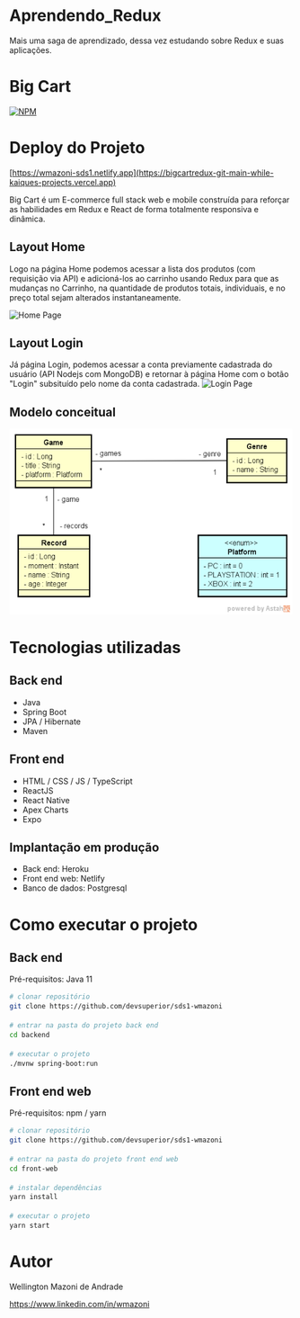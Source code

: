 # Aprendendo_Redux
 Mais uma saga de aprendizado, dessa vez estudando sobre Redux e suas aplicações.

 # Big Cart
[![NPM](https://img.shields.io/npm/l/react)](https://github.com/devsuperior/sds1-wmazoni/blob/master/LICENSE) 

# Deploy do Projeto

[https://wmazoni-sds1.netlify.app](https://bigcartredux-git-main-while-kaiques-projects.vercel.app)

Big Cart é um E-commerce full stack web e mobile construída para reforçar as habilidades em Redux e React de forma totalmente responsiva e dinâmica.

## Layout Home
Logo na página Home podemos acessar a lista dos produtos (com requisição via API) e adicioná-los ao carrinho usando Redux para que as mudanças no Carrinho, na quantidade de produtos totais, individuais, e no preço total sejam alterados instantaneamente.

![Home Page](https://github.com/while-kaique/BigCart_Redux/assets/123902283/8b2f0b3e-6228-4893-8310-9addba9e6939)


## Layout Login
Já página Login, podemos acessar a conta previamente cadastrada do usuário (API Nodejs com MongoDB) e retornar à página Home com o botão "Login" subsituído pelo nome da conta cadastrada.
![Login Page](https://github.com/while-kaique/BigCart_Redux/assets/123902283/c01de920-eb58-4479-ba89-ae4e57fb0d42)

## Modelo conceitual
![Modelo Conceitual](https://github.com/acenelio/assets/raw/main/sds1/modelo-conceitual.png)

# Tecnologias utilizadas
## Back end
- Java
- Spring Boot
- JPA / Hibernate
- Maven
## Front end
- HTML / CSS / JS / TypeScript
- ReactJS
- React Native
- Apex Charts
- Expo
## Implantação em produção
- Back end: Heroku
- Front end web: Netlify
- Banco de dados: Postgresql

# Como executar o projeto

## Back end
Pré-requisitos: Java 11

```bash
# clonar repositório
git clone https://github.com/devsuperior/sds1-wmazoni

# entrar na pasta do projeto back end
cd backend

# executar o projeto
./mvnw spring-boot:run
```

## Front end web
Pré-requisitos: npm / yarn

```bash
# clonar repositório
git clone https://github.com/devsuperior/sds1-wmazoni

# entrar na pasta do projeto front end web
cd front-web

# instalar dependências
yarn install

# executar o projeto
yarn start
```

# Autor

Wellington Mazoni de Andrade

https://www.linkedin.com/in/wmazoni
